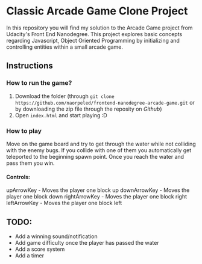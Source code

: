 # Classic Arcade Game Clone Project
In this repository you will find my solution to the Arcade Game project from Udacity's Front End Nanodegree. This project explores basic concepts regarding Javascript, Object Oriented Programming by initializing and controlling entities within a small arcade game.

## Instructions
### How to run the game?
1. Download the folder (through ```git clone https://github.com/naorpeled/frontend-nanodegree-arcade-game.git``` or by downloading the zip file through the reposity on *Github*)
2. Open ```index.html``` and start playing :D

### How to play
Move on the game board and try to get through the water while not colliding with the enemy bugs.
If you collide with one of them you automatically get teleported to the beginning spawn point.
Once you reach the water and pass them you win.

#### Controls:
upArrowKey - Moves the player one block up
downArrowKey - Moves the player one block down
rightArrowKey - Moves the player one block right
leftArrowKey - Moves the player one block left


## TODO:
- Add a winning sound/notification
- Add game difficulty once the player has passed the water
- Add a score system
- Add a timer
